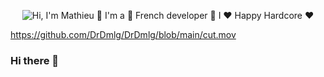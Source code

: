 <p align="center">
  <img src="https://github.com/DrDmlg/DrDmlg/blob/main/cut.mov" alt="Hi, I'm Mathieu 👋 I'm a 🚀 French developer 🚀 I ❤️ Happy Hardcore ❤️">
</p>

https://github.com/DrDmlg/DrDmlg/blob/main/cut.mov

### Hi there 👋

<!--
**DrDmlg/DrDmlg** is a ✨ _special_ ✨ repository because its `README.md` (this file) appears on your GitHub profile.

Here are some ideas to get you started:

- 🔭 I’m currently working on ...
- 🌱 I’m currently learning ...
- 👯 I’m looking to collaborate on ...
- 🤔 I’m looking for help with ...
- 💬 Ask me about ...
- 📫 How to reach me: ...
- 😄 Pronouns: ...
- ⚡ Fun fact: ...
-->

